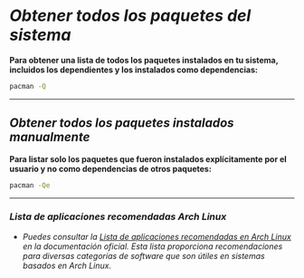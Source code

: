 <!-- Autor: Daniel Benjamin Perez Morales -->
<!-- GitHub: https://github.com/D4nitrix13 -->
<!-- Gitlab: https://gitlab.com/D4nitrix13 -->
<!-- Correo electrónico: danielperezdev@proton.me -->

# ***Obtener todos los paquetes del sistema***

**Para obtener una lista de todos los paquetes instalados en tu sistema, incluidos los dependientes y los instalados como dependencias:**

```bash
pacman -Q
```

---

## ***Obtener todos los paquetes instalados manualmente***

**Para listar solo los paquetes que fueron instalados explícitamente por el usuario y no como dependencias de otros paquetes:**

```bash
pacman -Qe
```

---

### ***Lista de aplicaciones recomendadas Arch Linux***

- *Puedes consultar la [Lista de aplicaciones recomendadas en Arch Linux](https://wiki.archlinux.org/title/List_of_applications_(Español) "https://wiki.archlinux.org/title/List_of_applications_(Español)") en la documentación oficial. Esta lista proporciona recomendaciones para diversas categorías de software que son útiles en sistemas basados en Arch Linux.*
